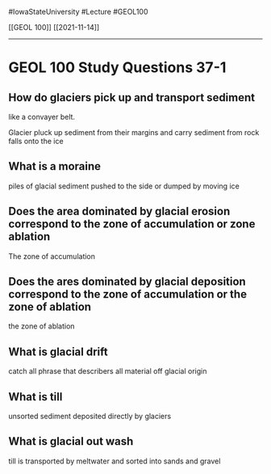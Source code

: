 
#IowaStateUniversity  #Lecture  #GEOL100

[[GEOL 100]] [[2021-11-14]]

---


# GEOL 100 Study Questions 37-1

## How do glaciers pick up and transport sediment 

like a convayer belt. 

Glacier pluck up sediment from their margins and carry sediment from rock falls onto the ice 

## What is a moraine 

piles of glacial sediment pushed to the side or dumped by moving ice 

## Does the area dominated by glacial erosion correspond to the zone of accumulation or zone ablation 

The zone of accumulation 

## Does the ares dominated by glacial deposition correspond to the zone of accumulation or the zone of ablation 

the zone of ablation 

## What is glacial drift 

catch all phrase that describers all material off glacial origin 

## What is till

unsorted sediment deposited directly by glaciers 

## What is glacial out wash 

till is transported by meltwater and sorted into sands and gravel 